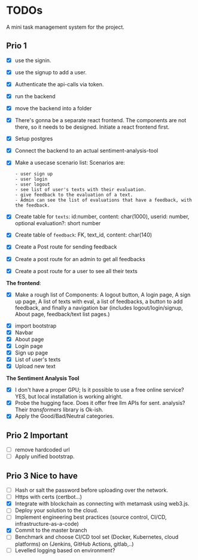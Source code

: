 # TODOs

A mini task management system for the project.

## Prio 1

- [x] use the signin.
- [x] use the signup to add a user.
- [x] Authenticate the api-calls via token.
- [x] run the backend
- [x] move the backend into a folder
- [x] There's gonna be a separate react frontend.
      The components are not there, so it needs to be designed.
      Initiate a react frontend first.
- [x] Setup postgres
- [x] Connect the backend to an actual sentiment-analysis-tool
- [x] Make a usecase scenario list: Scenarios are:

      - user sign up
      - user login
      - user logout
      - see list of user's texts with their evaluation.
      - give feedback to the evaluation of a text.
      - Admin can see the list of evaluations that have a feedback, with the feedback.

- [x] Create table for `texts`: id:number, content: char(1000), userid: number, optional evaluation?: short number
- [x] Create table of `feedback`: FK, text_id, content: char(140)
- [x] Create a Post route for sending feedback
- [x] Create a post route for an admin to get all feedbacks
- [x] Create a post route for a user to see all their texts

**The frontend**:

- [x] Make a rough list of Components: A logout button, A login page, A sign up page, A list of texts with eval, a list of feedbacks, a button to add feedback, and finally a navigation bar (includes logout/login/signup, About page, feedback/text list pages.)

* [x] import bootstrap
* [x] Navbar
* [x] About page
* [x] Login page
* [x] Sign up page
* [x] List of user's texts
* [x] Upload new text

**The Sentiment Analysis Tool**

- [x] I don't have a proper GPU; Is it possible to use a free online service? YES, but local installation is working alright.
- [x] Probe the hugging face. Does it offer free llm APIs for sent. analysis? Their _transformers_ library is Ok-ish.
- [x] Apply the Good/Bad/Neutral categories.

## Prio 2 Important

- [ ] remove hardcoded url
- [ ] Apply unified bootstrap.

## Prio 3 Nice to have

- [ ] Hash or salt the password before uploading over the network.
- [ ] Https with certs (certbot...)
- [x] Integrate with blockchain as connecting with metamask using web3.js.
- [ ] Deploy your solution to the cloud.
- [ ] Implement engineering best practices (source control, CI/CD, infrastructure-as-a-code)
- [x] Commit to the master branch
- [ ] Benchmark and choose CI/CD tool set (Docker, Kubernetes, cloud platforms) on (Jenkins, GitHub Actions, gitlab,..)
- [ ] Levelled logging based on environment?
